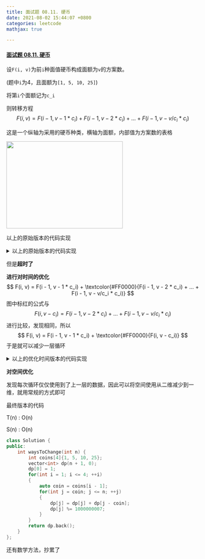 ```yaml
---
title: 面试题 08.11. 硬币
date: 2021-08-02 15:44:07 +0800
categories: leetcode
mathjax: true

---
```


#### [面试题 08.11. 硬币](https://leetcode-cn.com/problems/coin-lcci/)

设`F(i, v)`为前`i`种面值硬币构成面额为`v`的方案数。

(题中`i`为4，且面额为`[1, 5, 10, 25]`)

将第`i`个面额记为`c_i`

则转移方程
$$
F(i, v) = F(i - 1, v - 1 * c_i) + F(i - 1, v - 2 * c_i) + ... + F(i - 1, v - v/c_i * c_i)
$$

这是一个纵轴为采用的硬币种类，横轴为面额，内部值为方案数的表格

<img src="https://image.cinte.cc/2021/08/02/7610cb05b7f9d.jpg" width="304" height="228">

以上的原始版本的代码实现

<details>
<summary>以上的原始版本的代码实现</summary>
<pre><code>
class Solution {
public:
    int waysToChange(int n) {
        int coins[4]{1, 5, 10, 25};
        vector<vector<int>> dp(5, vector<int>(n + 1, 0));
        dp[0][0] = 1;
        for(int i = 1; i <= 4; ++i)
        {
            dp[i][0] = 1;
            auto coin = coins[i - 1];
            for(int j = 1; j <= n; ++j)
            {
                dp[i][j] = dp[i - 1][j];
                for(int k = 1; k <= j / coin; ++k)
                {
                    dp[i][j] += dp[i - 1][j - k * coin];
                    dp[i][j] %= 1000000007;
                }
            }
        }
        return dp.back().back();
    }
};
</code></pre>
</details>

但是**超时了**

**进行对时间的优化**
$$
F(i, v) = F(i - 1, v - 1 * c_i) + \textcolor{#FF0000}{F(i - 1, v - 2 * c_i) + ... + F(i - 1, v - v/c_i * c_i)}
$$
图中标红的公式与
$$
F(i, v - c_i) = F(i - 1, v - 2 * c_i) + ... + F(i - 1, v - v/c_i * c_i)
$$
进行比较，发现相同，所以
$$
F(i, v) = F(i - 1, v - 1 * c_i) + \textcolor{#FF0000}{F(i, v - c_i)}
$$
于是就可以减少一层循环

<details>
<summary>以上的优化时间版本的代码实现</summary>
<pre><code>
class Solution {
public:
    int waysToChange(int n) {
        int coins[4]{1, 5, 10, 25};
        vector<vector<int>> dp(5, vector<int>(n + 1, 0));
        dp[0][0] = 1;
        for(int i = 1; i <= 4; ++i)
        {
            dp[i][0] = 1;
            auto coin = coins[i - 1];
            for(int j = 1; j <= n; ++j)
            {
                dp[i][j] = dp[i - 1][j];
                if(j >= coin)
                    dp[i][j] += dp[i][j - coin];
                dp[i][j] %= 1000000007;
            }
        }
        return dp.back().back();
    }
};
</code></pre>
</details>

**对空间优化**

发现每次循环仅仅使用到了上一层的数据，因此可以将空间使用从二维减少到一维，就用常规的方式即可

最终版本的代码

T(n) : O(n)

S(n) : O(n)

```c++
class Solution {
public:
    int waysToChange(int n) {
        int coins[4]{1, 5, 10, 25};
        vector<int> dp(n + 1, 0);
        dp[0] = 1;
        for(int i = 1; i <= 4; ++i)
        {
            auto coin = coins[i - 1];
            for(int j = coin; j <= n; ++j)
            {
                dp[j] = dp[j] + dp[j - coin];
                dp[j] %= 1000000007;
            }
        }
        return dp.back();
    }
};
```



还有数学方法，抄累了
